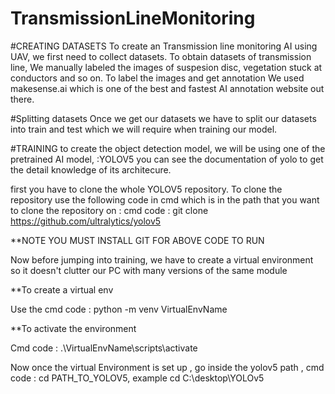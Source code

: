 # TransmissionLineMonitoring

#CREATING DATASETS
To create an Transmission line monitoring AI using UAV, we first need to collect datasets.
To obtain datasets of transmission line,
We manually labeled the images of suspesion disc, vegetation stuck at conductors and so on.
To label the images and get annotation We used makesense.ai which is one of the best and fastest AI annotation website out there.

#Splitting datasets
Once we get our datasets we have to split our datasets into train and test which we will require when training our model.


#TRAINING
to create the object detection model, we will be using one of the pretrained AI model, :YOLOV5 you can see the documentation of yolo to get the detail knowledge of its architecure.

first you have to clone the whole YOLOV5 repository.
To clone the repository use the following code in cmd which is in the path that you want to clone the repository on :
cmd code : git clone https://github.com/ultralytics/yolov5 

**NOTE YOU MUST INSTALL GIT FOR ABOVE CODE TO RUN

Now before jumping into training, we have to create a virtual environment so it doesn't clutter our PC with many versions of the same module

**To create a virtual env 

Use the cmd code : python -m venv VirtualEnvName

**To activate the environment

Cmd code : .\VirtualEnvName\scripts\activate

Now once the virtual Environment is set up , go inside the yolov5 path , cmd code : cd PATH_TO_YOLOV5, example cd C:\desktop\YOLOv5

